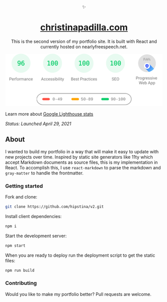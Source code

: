 <div align="center"> ✨ </div>
<h1 align="center"> <a href="https://christinapadilla.com/" target="_blank">christinapadilla.com </a></h1>
<p align="center">This is the second version of my portfolio site. It is built with React and currently hosted on nearlyfreespeech.net. </p>


![Google lighthouse rating 95 Performance, 100 Accessibility, 100 Best Practices, 100 SEO](https://raw.githubusercontent.com/hipstina/v2/9705984286e9a2784f42f4c0b47171c4e45d83e6/src/assets/lighthouse.svg "Google lighthouse rating as of April 30 2021") 

Learn more about [Google Lighthouse stats](https://developers.google.com/web/tools/lighthouse/)



*Status: Launched April 29, 2021*
## About
I wanted to build my portfolio in a way that will make it easy to update with new projects over time. Inspired by static site generators like 11ty which accept Markdown documents as source files, this is my implementation in React. To accomplish this, I use `react-markdown` to parse the markdown and `gray-matter` to handle the frontmatter. 
### Getting started

Fork and clone:
```sh
git clone https://github.com/hipstina/v2.git
```


Install client dependencies:
```sh
npm i
```

Start the development server:
```sh
npm start
```

When you are ready to deploy run the deployment script to get the static files:
```sh
npm run build
```



### Contributing
Would you like to make my portfolio better? Pull requests are welcome. 